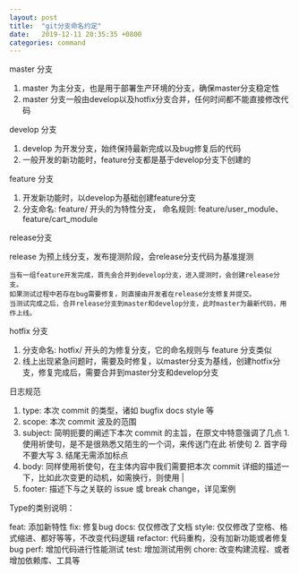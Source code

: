 ```yaml
---
layout: post
title:  "git分支命名约定"
date:   2019-12-11 20:35:35 +0800
categories: command
---
```


master 分支

1. master 为主分支，也是用于部署生产环境的分支，确保master分支稳定性
2. master 分支一般由develop以及hotfix分支合并，任何时间都不能直接修改代码

develop 分支

1. develop 为开发分支，始终保持最新完成以及bug修复后的代码
2. 一般开发的新功能时，feature分支都是基于develop分支下创建的

feature 分支

1. 开发新功能时，以develop为基础创建feature分支
2. 分支命名: feature/ 开头的为特性分支， 命名规则: feature/user_module、 feature/cart_module

release分支

release 为预上线分支，发布提测阶段，会release分支代码为基准提测

```
当有一组feature开发完成，首先会合并到develop分支，进入提测时，会创建release分支。
如果测试过程中若存在bug需要修复，则直接由开发者在release分支修复并提交。
当测试完成之后，合并release分支到master和develop分支，此时master为最新代码，用作上线。
```

hotfix 分支
1. 分支命名: hotfix/ 开头的为修复分支，它的命名规则与 feature 分支类似
2. 线上出现紧急问题时，需要及时修复，以master分支为基线，创建hotfix分支，修复完成后，需要合并到master分支和develop分支

日志规范
1. type: 本次 commit 的类型，诸如 bugfix docs style 等
2. scope: 本次 commit 波及的范围
3. subject: 简明扼要的阐述下本次 commit 的主旨，在原文中特意强调了几点 1. 使用祈使句，是不是很熟悉又陌生的一个词，来传送门在此 祈使句 2. 首字母不要大写 3. 结尾无需添加标点
4. body: 同样使用祈使句，在主体内容中我们需要把本次 commit 详细的描述一下，比如此次变更的动机，如需换行，则使用 |
5. footer: 描述下与之关联的 issue 或 break change，详见案例

Type的类别说明：

feat: 添加新特性
fix: 修复bug
docs: 仅仅修改了文档
style: 仅仅修改了空格、格式缩进、都好等等，不改变代码逻辑
refactor: 代码重构，没有加新功能或者修复bug
perf: 增加代码进行性能测试
test: 增加测试用例
chore: 改变构建流程、或者增加依赖库、工具等